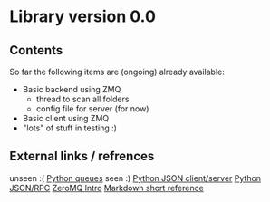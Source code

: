 Library version 0.0
===================

Contents
--------

So far the following items are (ongoing) already available:

* Basic backend using ZMQ
    * thread to scan all folders
    * config file for server (for now)
* Basic client using ZMQ
* "lots" of stuff in testing :) 

External links / refrences
--------------------------
unseen :(
[Python queues](http://docs.python.org/library/queue.html?highlight=queue#Queue )
seen   :)
[Python JSON client/server](http://cpiekarski.com/2011/05/09/super-easy-python-json-client-server/)
[Python JSON/RPC](http://stackoverflow.com/questions/1712249/python-json-rpc-server-with-ability-to-stream)
[ZeroMQ Intro](http://nichol.as/zeromq-an-introduction)
[Markdown short reference](http://www.squarespace.com/display/ShowHelp?section=Markdown)
